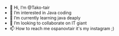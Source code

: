 - 👋 Hi, I’m @Tako-tair
- 👀 I’m interested in Java coding
- 🌱 I’m currently learning java deaply
- 💞️ I’m looking to collaborate on IT giant
- 📫 How to reach me ospanovtair it's my instagram ;)

<!---
Tako-tair/Tako-tair is a ✨ special ✨ repository because its `README.md` (this file) appears on your GitHub profile.
You can click the Preview link to take a look at your changes.
--->
